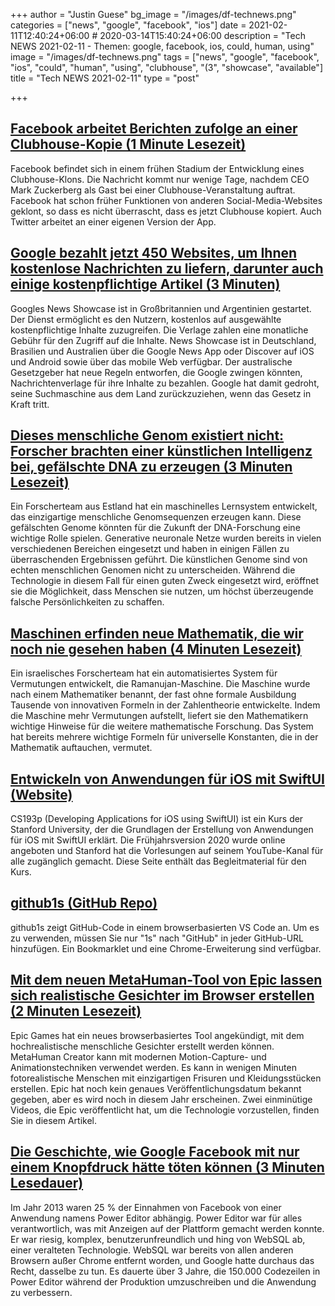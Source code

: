 +++
author = "Justin Guese"
bg_image = "/images/df-technews.png"
categories = ["news", "google", "facebook", "ios"]
date = 2021-02-11T12:40:24+06:00 # 2020-03-14T15:40:24+06:00
description = "Tech NEWS 2021-02-11 - Themen: google, facebook, ios, could, human, using"
image = "/images/df-technews.png"
tags = ["news", "google", "facebook", "ios", "could", "human", "using", "clubhouse", "(3", "showcase", "available"]
title = "Tech NEWS 2021-02-11"
type = "post"

+++

## [Facebook arbeitet Berichten zufolge an einer Clubhouse-Kopie (1 Minute Lesezeit)](https://www.theverge.com/2021/2/10/22276645/facebook-clubhouse-social-audio-app-develop)

 Facebook befindet sich in einem frühen Stadium der Entwicklung eines Clubhouse-Klons. Die Nachricht kommt nur wenige Tage, nachdem CEO Mark Zuckerberg als Gast bei einer Clubhouse-Veranstaltung auftrat. Facebook hat schon früher Funktionen von anderen Social-Media-Websites geklont, so dass es nicht überrascht, dass es jetzt Clubhouse kopiert. Auch Twitter arbeitet an einer eigenen Version der App.

## [Google bezahlt jetzt 450 Websites, um Ihnen kostenlose Nachrichten zu liefern, darunter auch einige kostenpflichtige Artikel (3 Minuten)](https://www.theverge.com/2021/2/10/22276544/google-news-showcase-uk-argentina-launch-license-paywall-content)

 Googles News Showcase ist in Großbritannien und Argentinien gestartet. Der Dienst ermöglicht es den Nutzern, kostenlos auf ausgewählte kostenpflichtige Inhalte zuzugreifen. Die Verlage zahlen eine monatliche Gebühr für den Zugriff auf die Inhalte. News Showcase ist in Deutschland, Brasilien und Australien über die Google News App oder Discover auf iOS und Android sowie über das mobile Web verfügbar. Der australische Gesetzgeber hat neue Regeln entworfen, die Google zwingen könnten, Nachrichtenverlage für ihre Inhalte zu bezahlen. Google hat damit gedroht, seine Suchmaschine aus dem Land zurückzuziehen, wenn das Gesetz in Kraft tritt.

## [Dieses menschliche Genom existiert nicht: Forscher brachten einer künstlichen Intelligenz bei, gefälschte DNA zu erzeugen (3 Minuten Lesezeit)](https://thenextweb.com/neural/2021/02/08/this-human-genome-does-not-exist-researchers-taught-an-ai-to-generate-fake-dna/)

 Ein Forscherteam aus Estland hat ein maschinelles Lernsystem entwickelt, das einzigartige menschliche Genomsequenzen erzeugen kann. Diese gefälschten Genome könnten für die Zukunft der DNA-Forschung eine wichtige Rolle spielen. Generative neuronale Netze wurden bereits in vielen verschiedenen Bereichen eingesetzt und haben in einigen Fällen zu überraschenden Ergebnissen geführt. Die künstlichen Genome sind von echten menschlichen Genomen nicht zu unterscheiden. Während die Technologie in diesem Fall für einen guten Zweck eingesetzt wird, eröffnet sie die Möglichkeit, dass Menschen sie nutzen, um höchst überzeugende falsche Persönlichkeiten zu schaffen.

## [Maschinen erfinden neue Mathematik, die wir noch nie gesehen haben (4 Minuten Lesezeit)](https://www.vice.com/en/article/xgzkek/machines-are-inventing-new-math-weve-never-seen)

 Ein israelisches Forscherteam hat ein automatisiertes System für Vermutungen entwickelt, die Ramanujan-Maschine. Die Maschine wurde nach einem Mathematiker benannt, der fast ohne formale Ausbildung Tausende von innovativen Formeln in der Zahlentheorie entwickelte. Indem die Maschine mehr Vermutungen aufstellt, liefert sie den Mathematikern wichtige Hinweise für die weitere mathematische Forschung. Das System hat bereits mehrere wichtige Formeln für universelle Konstanten, die in der Mathematik auftauchen, vermutet.

## [Entwickeln von Anwendungen für iOS mit SwiftUI (Website)](https://cs193p.sites.stanford.edu/)

 CS193p (Developing Applications for iOS using SwiftUI) ist ein Kurs der Stanford University, der die Grundlagen der Erstellung von Anwendungen für iOS mit SwiftUI erklärt. Die Frühjahrsversion 2020 wurde online angeboten und Stanford hat die Vorlesungen auf seinem YouTube-Kanal für alle zugänglich gemacht. Diese Seite enthält das Begleitmaterial für den Kurs.

## [github1s (GitHub Repo)](https://github.com/conwnet/github1s)

 github1s zeigt GitHub-Code in einem browserbasierten VS Code an. Um es zu verwenden, müssen Sie nur "1s" nach "GitHub" in jeder GitHub-URL hinzufügen. Ein Bookmarklet und eine Chrome-Erweiterung sind verfügbar.

## [Mit dem neuen MetaHuman-Tool von Epic lassen sich realistische Gesichter im Browser erstellen (2 Minuten Lesezeit)](https://www.theverge.com/2021/2/10/22276265/epic-games-digital-human-creator-unreal-engine-realistic-human-faces)

 Epic Games hat ein neues browserbasiertes Tool angekündigt, mit dem hochrealistische menschliche Gesichter erstellt werden können. MetaHuman Creator kann mit modernen Motion-Capture- und Animationstechniken verwendet werden. Es kann in wenigen Minuten fotorealistische Menschen mit einzigartigen Frisuren und Kleidungsstücken erstellen. Epic hat noch kein genaues Veröffentlichungsdatum bekannt gegeben, aber es wird noch in diesem Jahr erscheinen. Zwei einminütige Videos, die Epic veröffentlicht hat, um die Technologie vorzustellen, finden Sie in diesem Artikel.

## [Die Geschichte, wie Google Facebook mit nur einem Knopfdruck hätte töten können (3 Minuten Lesedauer)](https://shaneosullivan.wordpress.com/2020/12/02/the-story-of-how-google-could-have-killed-facebook-with-the-flick-of-a-switch/)

 Im Jahr 2013 waren 25 % der Einnahmen von Facebook von einer Anwendung namens Power Editor abhängig. Power Editor war für alles verantwortlich, was mit Anzeigen auf der Plattform gemacht werden konnte. Er war riesig, komplex, benutzerunfreundlich und hing von WebSQL ab, einer veralteten Technologie. WebSQL war bereits von allen anderen Browsern außer Chrome entfernt worden, und Google hatte durchaus das Recht, dasselbe zu tun. Es dauerte über 3 Jahre, die 150.000 Codezeilen in Power Editor während der Produktion umzuschreiben und die Anwendung zu verbessern.

